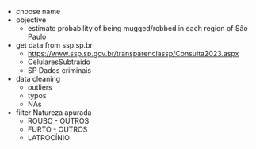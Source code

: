 
- choose name
- objective
	- estimate probability of being mugged/robbed in each region of São Paulo
- get data from ssp.sp.br
	- https://www.ssp.sp.gov.br/transparenciassp/Consulta2023.aspx
	- CelularesSubtraido
	- SP Dados criminais
- data cleaning
	- outliers
	- typos
	- NAs
- filter Natureza apurada
	- ROUBO - OUTROS
	- FURTO - OUTROS
	- LATROCÍNIO




